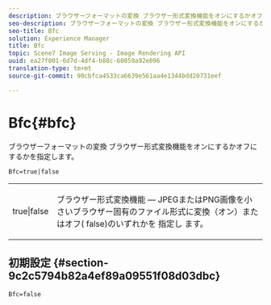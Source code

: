 ```yaml
---
description: ブラウザーフォーマットの変換 ブラウザー形式変換機能をオンにするかオフにするかを指定します。
seo-description: ブラウザーフォーマットの変換 ブラウザー形式変換機能をオンにするかオフにするかを指定します。
seo-title: Bfc
solution: Experience Manager
title: Bfc
topic: Scene7 Image Serving - Image Rendering API
uuid: ea27f001-6d7d-4df4-b88c-60859a92e096
translation-type: tm+mt
source-git-commit: 90cbfca4533ca6639e561aa4e1344bdd20731eef

---
```



# Bfc{#bfc}

ブラウザーフォーマットの変換 ブラウザー形式変換機能をオンにするかオフにするかを指定します。

<!--<a id="section_2768B2BEEE214676AA32F17E2A0E3343"></a>-->

`Bfc=true|false`

<table id="simpletable_998CF426296945FEA48D19E33B71A17E"> 
 <tr class="strow"> 
  <td class="stentry"> <p> <span class="codeph"> true|false </span> </p> </td> 
  <td class="stentry"> <p>ブラウザー形式変換機能 — JPEGまたはPNG画像を小さいブラウザー固有のファイル形式に変換（オン）またはオフ( <span class="codeph"></span>false)のいずれかを <span class="codeph"> 指定し </span>ます。 </p> </td> 
 </tr> 
</table>

## 初期設定 {#section-9c2c5794b82a4ef89a09551f08d03dbc}

`Bfc=false`
